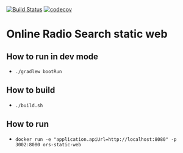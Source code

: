 [![Build Status](https://travis-ci.org/modestukasai/online-radio-search-static-web.svg?branch=master)](https://travis-ci.org/modestukasai/online-radio-search-static-web)
[![codecov](https://codecov.io/gh/modestukasai/online-radio-search-static-web/branch/master/graph/badge.svg)](https://codecov.io/gh/modestukasai/online-radio-search-static-web)


# Online Radio Search static web

## How to run in dev mode
* `./gradlew bootRun`

## How to build
* `./build.sh`

## How to run
* `docker run -e "application.apiUrl=http://localhost:8080" -p 3002:8080 ors-static-web`